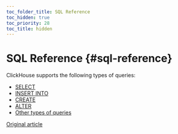 ```yaml
---
toc_folder_title: SQL Reference
toc_hidden: true
toc_priority: 28
toc_title: hidden
---
```


# SQL Reference {#sql-reference}

ClickHouse supports the following types of queries:

-   [SELECT](../sql-reference/statements/select/index.md)
-   [INSERT INTO](../sql-reference/statements/insert-into.md)
-   [CREATE](../sql-reference/statements/create/index.md)
-   [ALTER](../sql-reference/statements/alter/index.md)
-   [Other types of queries](../sql-reference/statements/index.md)

[Original article](https://clickhouse.com/docs/en/sql-reference/) <!--hide-->
